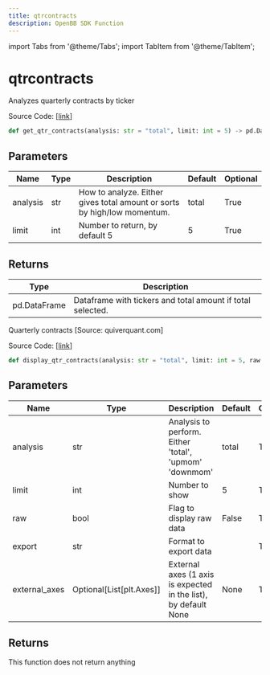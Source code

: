 ```yaml
---
title: qtrcontracts
description: OpenBB SDK Function
---
```


import Tabs from '@theme/Tabs';
import TabItem from '@theme/TabItem';

# qtrcontracts

<Tabs>
<TabItem value="model" label="Model" default>

Analyzes quarterly contracts by ticker

Source Code: [[link](https://github.com/OpenBB-finance/OpenBBTerminal/tree/main/openbb_terminal/stocks/government/quiverquant_model.py#L482)]

```python
def get_qtr_contracts(analysis: str = "total", limit: int = 5) -> pd.DataFrame
```
## Parameters

| Name | Type | Description | Default | Optional |
| ---- | ---- | ----------- | ------- | -------- |
| analysis | str | How to analyze.  Either gives total amount or sorts by high/low momentum. | total | True |
| limit | int | Number to return, by default 5 | 5 | True |

## Returns

| Type | Description |
| ---- | ----------- |
| pd.DataFrame | Dataframe with tickers and total amount if total selected. |



</TabItem>
<TabItem value="view" label="View">

Quarterly contracts [Source: quiverquant.com]

Source Code: [[link](https://github.com/OpenBB-finance/OpenBBTerminal/tree/main/openbb_terminal/stocks/government/quiverquant_view.py#L446)]

```python
def display_qtr_contracts(analysis: str = "total", limit: int = 5, raw: bool = False, export: str = "", external_axes: Optional[List[matplotlib.axes._axes.Axes]] = None) -> None
```
## Parameters

| Name | Type | Description | Default | Optional |
| ---- | ---- | ----------- | ------- | -------- |
| analysis | str | Analysis to perform.  Either 'total', 'upmom' 'downmom' | total | True |
| limit | int | Number to show | 5 | True |
| raw | bool | Flag to display raw data | False | True |
| export | str | Format to export data |  | True |
| external_axes | Optional[List[plt.Axes]] | External axes (1 axis is expected in the list), by default None | None | True |

## Returns

This function does not return anything



</TabItem>
</Tabs>